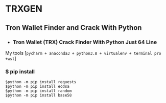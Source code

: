 # TRXGEN
## Tron Wallet Finder and Crack With Python 
* ### Tron Wallet (TRX)  Crack Finder With Python Just 64 Line

My tools [`pycharm + anaconda3 + python3.8 + virtualenv + terminal pro +wsl`]



### $ pip install 

```
$python -m pip install requests
$python -m pip install ecdsa
$python -m pip install random
$python -m pip install base58
```

